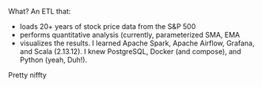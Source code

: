 

What? An ETL that:
- loads 20+ years of stock price data from the S&P 500
- performs quantitative analysis (currently, parameterized SMA, EMA
- visualizes the results.
I learned Apache Spark, Apache Airflow, Grafana, and Scala (2.13.12).
I knew PostgreSQL, Docker (and compose), and Python (yeah, Duh!).

Pretty niffty

